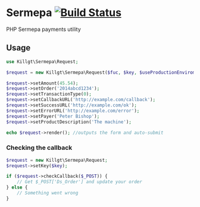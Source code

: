 Sermepa [![Build Status](https://travis-ci.org/killgt/sermepa.svg)](https://travis-ci.org/killgt/sermepa)
=======

PHP Sermepa payments utility


## Usage

```php
use Killgt\Sermepa\Request;

$request = new Killgt\Sermepa\Request($fuc, $key, $useProductionEnviroment, $terminal, $businessName);

$request->setAmount(45.54);
$request->setOrder('2014abcd1234');
$request->setTransactionType(0);
$request->setCallbackURL('http://example.com/callback');
$request->setSuccessURL('http://example.com/ok');
$request->setErrorURL('http://example.com/error');
$request->setPayer('Peter Bishop');
$request->setProductDescription('The machine');

echo $request->render(); //outputs the form and auto-submit
```

### Checking the callback
```php
$request = new Killgt\Sermepa\Request;
$request->setKey($key);

if ($request->checkCallback($_POST)) {
	// Get $_POST['Ds_Order'] and update your order
} else {
	// Something went wrong
}
```
